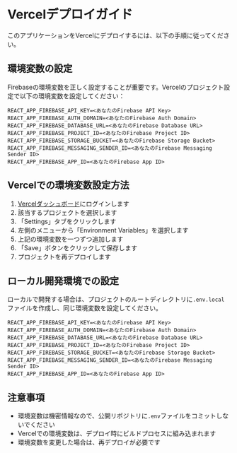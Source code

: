 # Vercelデプロイガイド

このアプリケーションをVercelにデプロイするには、以下の手順に従ってください。

## 環境変数の設定

Firebaseの環境変数を正しく設定することが重要です。Vercelのプロジェクト設定で以下の環境変数を設定してください：

```
REACT_APP_FIREBASE_API_KEY=<あなたのFirebase API Key>
REACT_APP_FIREBASE_AUTH_DOMAIN=<あなたのFirebase Auth Domain>
REACT_APP_FIREBASE_DATABASE_URL=<あなたのFirebase Database URL>
REACT_APP_FIREBASE_PROJECT_ID=<あなたのFirebase Project ID>
REACT_APP_FIREBASE_STORAGE_BUCKET=<あなたのFirebase Storage Bucket>
REACT_APP_FIREBASE_MESSAGING_SENDER_ID=<あなたのFirebase Messaging Sender ID>
REACT_APP_FIREBASE_APP_ID=<あなたのFirebase App ID>
```

## Vercelでの環境変数設定方法

1. [Vercelダッシュボード](https://vercel.com/dashboard)にログインします
2. 該当するプロジェクトを選択します
3. 「Settings」タブをクリックします
4. 左側のメニューから「Environment Variables」を選択します
5. 上記の環境変数を一つずつ追加します
6. 「Save」ボタンをクリックして保存します
7. プロジェクトを再デプロイします

## ローカル開発環境での設定

ローカルで開発する場合は、プロジェクトのルートディレクトリに`.env.local`ファイルを作成し、同じ環境変数を設定してください。

```
REACT_APP_FIREBASE_API_KEY=<あなたのFirebase API Key>
REACT_APP_FIREBASE_AUTH_DOMAIN=<あなたのFirebase Auth Domain>
REACT_APP_FIREBASE_DATABASE_URL=<あなたのFirebase Database URL>
REACT_APP_FIREBASE_PROJECT_ID=<あなたのFirebase Project ID>
REACT_APP_FIREBASE_STORAGE_BUCKET=<あなたのFirebase Storage Bucket>
REACT_APP_FIREBASE_MESSAGING_SENDER_ID=<あなたのFirebase Messaging Sender ID>
REACT_APP_FIREBASE_APP_ID=<あなたのFirebase App ID>
```

## 注意事項

- 環境変数は機密情報なので、公開リポジトリに`.env`ファイルをコミットしないでください
- Vercelでの環境変数は、デプロイ時にビルドプロセスに組み込まれます
- 環境変数を変更した場合は、再デプロイが必要です
